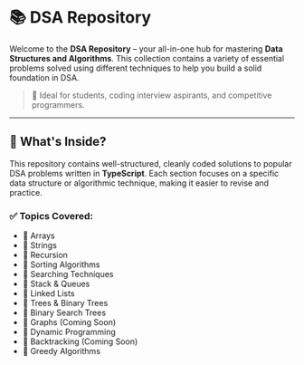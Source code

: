# 📚 DSA Repository

Welcome to the **DSA Repository** – your all-in-one hub for mastering **Data Structures and Algorithms**. This collection contains a variety of essential problems solved using different techniques to help you build a solid foundation in DSA.

> 🚀 Ideal for students, coding interview aspirants, and competitive programmers.

---

## 🧠 What's Inside?

This repository contains well-structured, cleanly coded solutions to popular DSA problems written in **TypeScript**. Each section focuses on a specific data structure or algorithmic technique, making it easier to revise and practice.

### ✅ Topics Covered:

- 📌 Arrays
- 📌 Strings
- 📌 Recursion
- 📌 Sorting Algorithms
- 📌 Searching Techniques
- 📌 Stack & Queues
- 📌 Linked Lists
- 📌 Trees & Binary Trees
- 📌 Binary Search Trees
- 📌 Graphs (Coming Soon)
- 📌 Dynamic Programming
- 📌 Backtracking (Coming Soon)
- 📌 Greedy Algorithms
